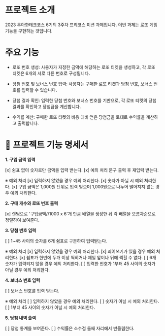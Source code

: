 # 프로젝트 소개

2023 우아한테크코스 6기의 3주차 프리코스 미션 과제입니다. 이번 과제는 로또 게임 기능을 구현하는 것입니다.

# 주요 기능

- 로또 번호 생성: 사용자가 지정한 금액에 해당하는 로또 티켓을 생성하고, 각 로또 티켓은 6개의 서로 다른 번호로 구성됩니다.

- 당첨 번호 및 보너스 번호 입력: 사용자는 구매한 로또 티켓과 당첨 번호, 보너스 번호를 입력할 수 있습니다.

- 당첨 결과 확인: 입력한 당첨 번호와 보너스 번호를 기반으로, 각 로또 티켓의 당첨 결과를 확인하고 당첨금을 계산합니다.

- 수익률 계산: 구매한 로또 티켓의 비용 대비 얻은 당첨금을 토대로 수익률을 계산하고 출력합니다.

# 🎯 프로젝트 기능 명세서

**1\. 구입 금액 입력**

[x] 쉼표 없이 숫자로만 금액을 입력 받는다.
[x] 예외 처리 문구 출력 후 재입력 받는다.

※ 예외 처리
[x] 입력하지 않았을 경우 예외 처리한다.
[x] 숫자가 아닐 시 예외 처리한다.
[x] 구입 금액은 1,000원 단위로 입력 받으며 1,000원으로 나누어 떨어지지 않는 경우 예외 처리한다.

**2\. 구매 개수와 로또 번호 출력**

[x] 랜덤으로 '구입금액//1000 x 6'개 만큼 배열을 생성한 뒤 각 배열을 오름차순으로 정렬하여 보여준다.

**3\. 당첨 번호 입력**

[ ] 1~45 사이의 숫자를 6개 쉼표로 구분하여 입력받는다.

※ 예외 처리
[x] 입력하지 않았을 경우 예외 처리한다.
[x] 띄어쓰기가 있을 경우 예외 처리한다.
[x] 쉼표가 한번에 두개 이상 찍히거나 제일 앞이나 뒤에 찍힐 수 없다.
[ ] 6개 숫자가 입력되지 않을 경우 예외 처리한다.
[ ] 입력한 번호가 1부터 45 사이의 숫자가 아닐 경우 예외 처리한다.

**4\. 보너스 번호 입력**

[ ] 보너스 번호를 입력 받는다.

※ 예외 처리
[ ] 입력하지 않았을 경우 예외 처리한다.
[ ] 숫자가 아닐 시 예외 처리한다.
[ ] 1부터 45 사이의 숫자가 아닐 시 예외 처리한다.

**5\. 당첨 내역 출력**

[ ] 당첨 통계를 보여준다.
[ ] 수익률은 소수점 둘째 자리에서 반올림한다.
